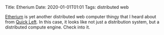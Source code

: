 Title: Etherium
Date: 2020-01-01T01:01
Tags: distributed web

[Etherium][etherium] is yet another distributed web computer thingy that I heard about from [Quick Left][quick-left]. In this case, it looks like not just a distribution system, but a distributed compute engine. Check into it.

[etherium]: https://www.ethereum.org/
[quick-left]: https://quickleft.com/blog/what-is-ethereum/
[etherium-vm]: https://ethereum.github.io/solidity//docs/the-ethereum-virtual-machine/
[etherium-guide]: https://ethereum.gitbooks.io/frontier-guide/content/
